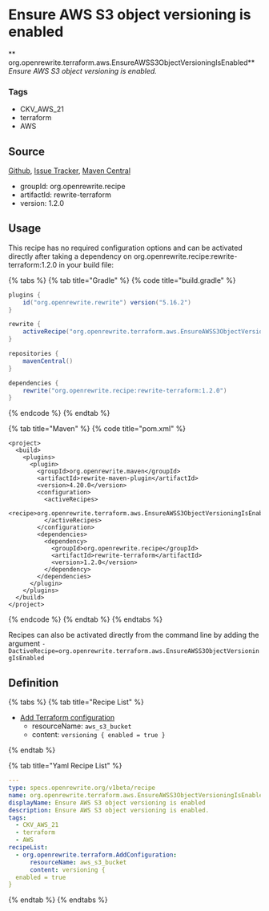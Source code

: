 # Ensure AWS S3 object versioning is enabled

** org.openrewrite.terraform.aws.EnsureAWSS3ObjectVersioningIsEnabled**
_Ensure AWS S3 object versioning is enabled._

### Tags

* CKV_AWS_21
* terraform
* AWS

## Source

[Github](https://github.com/openrewrite/rewrite-terraform), [Issue Tracker](https://github.com/openrewrite/rewrite-terraform/issues), [Maven Central](https://search.maven.org/artifact/org.openrewrite.recipe/rewrite-terraform/1.2.0/jar)

* groupId: org.openrewrite.recipe
* artifactId: rewrite-terraform
* version: 1.2.0


## Usage

This recipe has no required configuration options and can be activated directly after taking a dependency on org.openrewrite.recipe:rewrite-terraform:1.2.0 in your build file:

{% tabs %}
{% tab title="Gradle" %}
{% code title="build.gradle" %}
```groovy
plugins {
    id("org.openrewrite.rewrite") version("5.16.2")
}

rewrite {
    activeRecipe("org.openrewrite.terraform.aws.EnsureAWSS3ObjectVersioningIsEnabled")
}

repositories {
    mavenCentral()
}

dependencies {
    rewrite("org.openrewrite.recipe:rewrite-terraform:1.2.0")
}
```
{% endcode %}
{% endtab %}

{% tab title="Maven" %}
{% code title="pom.xml" %}
```markup
<project>
  <build>
    <plugins>
      <plugin>
        <groupId>org.openrewrite.maven</groupId>
        <artifactId>rewrite-maven-plugin</artifactId>
        <version>4.20.0</version>
        <configuration>
          <activeRecipes>
            <recipe>org.openrewrite.terraform.aws.EnsureAWSS3ObjectVersioningIsEnabled</recipe>
          </activeRecipes>
        </configuration>
        <dependencies>
          <dependency>
            <groupId>org.openrewrite.recipe</groupId>
            <artifactId>rewrite-terraform</artifactId>
            <version>1.2.0</version>
          </dependency>
        </dependencies>
      </plugin>
    </plugins>
  </build>
</project>
```
{% endcode %}
{% endtab %}
{% endtabs %}

Recipes can also be activated directly from the command line by adding the argument `-DactiveRecipe=org.openrewrite.terraform.aws.EnsureAWSS3ObjectVersioningIsEnabled`

## Definition

{% tabs %}
{% tab title="Recipe List" %}
* [Add Terraform configuration](../../terraform/addconfiguration.md)
  * resourceName: `aws_s3_bucket`
  * content: `versioning {
  enabled = true
}`

{% endtab %}

{% tab title="Yaml Recipe List" %}
```yaml
---
type: specs.openrewrite.org/v1beta/recipe
name: org.openrewrite.terraform.aws.EnsureAWSS3ObjectVersioningIsEnabled
displayName: Ensure AWS S3 object versioning is enabled
description: Ensure AWS S3 object versioning is enabled.
tags:
  - CKV_AWS_21
  - terraform
  - AWS
recipeList:
  - org.openrewrite.terraform.AddConfiguration:
      resourceName: aws_s3_bucket
      content: versioning {
  enabled = true
}

```
{% endtab %}
{% endtabs %}
